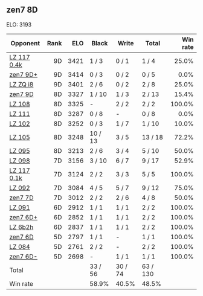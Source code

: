 ## zen7 8D ##

ELO: 3193

Opponent | Rank | ELO | Black | Write | Total | Win rate
---------|-----:|----:|-------|-------|-------|-------:
[LZ 117 0.4k](LZ%20117%200.4k.md) | 9D | 3421 | 1 / 3 | 0 / 1 | 1 / 4 | 25.0%
[zen7 9D+](zen7%209D+.md) | 9D | 3414 | 0 / 3 | 0 / 2 | 0 / 5 | 0.0%
[LZ ZQ i8](LZ%20ZQ%20i8.md) | 9D | 3401 | 2 / 6 | 0 / 2 | 2 / 8 | 25.0%
[zen7 9D](zen7%209D.md) | 8D | 3327 | 1 / 10 | 1 / 3 | 2 / 13 | 15.4%
[LZ 108](LZ%20108.md) | 8D | 3325 | - | 2 / 2 | 2 / 2 | 100.0%
[LZ 111](LZ%20111.md) | 8D | 3287 | 0 / 8 | - | 0 / 8 | 0.0%
[LZ 102](LZ%20102.md) | 8D | 3252 | 0 / 3 | 1 / 7 | 1 / 10 | 10.0%
[LZ 105](LZ%20105.md) | 8D | 3248 | 10 / 13 | 3 / 5 | 13 / 18 | 72.2%
[LZ 095](LZ%20095.md) | 8D | 3213 | 2 / 6 | 3 / 4 | 5 / 10 | 50.0%
[LZ 098](LZ%20098.md) | 7D | 3156 | 3 / 10 | 6 / 7 | 9 / 17 | 52.9%
[LZ 117 0.1k](LZ%20117%200.1k.md) | 7D | 3124 | 2 / 2 | 3 / 3 | 5 / 5 | 100.0%
[LZ 092](LZ%20092.md) | 7D | 3084 | 4 / 5 | 5 / 7 | 9 / 12 | 75.0%
[zen7 7D](zen7%207D.md) | 7D | 3012 | 2 / 2 | 2 / 6 | 4 / 8 | 50.0%
[LZ 091](LZ%20091.md) | 6D | 2912 | 1 / 1 | 1 / 1 | 2 / 2 | 100.0%
[zen7 6D+](zen7%206D+.md) | 6D | 2852 | 1 / 1 | 1 / 1 | 2 / 2 | 100.0%
[LZ 6b2h](LZ%206b2h.md) | 6D | 2837 | 1 / 1 | 1 / 1 | 2 / 2 | 100.0%
[zen7 6D](zen7%206D.md) | 5D | 2797 | 1 / 1 | - | 1 / 1 | 100.0%
[LZ 084](LZ%20084.md) | 5D | 2761 | 2 / 2 | - | 2 / 2 | 100.0%
[zen7 6D-](zen7%206D-.md) | 5D | 2698 | - | 1 / 1 | 1 / 1 | 100.0%
Total | | | 33 / 56 | 30 / 74 | 63 / 130 | 
Win rate| | | 58.9% | 40.5% | 48.5% | 
